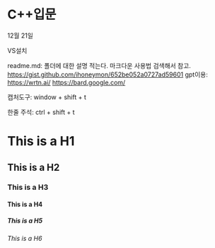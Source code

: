 # C++입문
12월 21일 

VS설치

readme.md: 폴더에 대한 설명 적는다. 마크다운 사용법 검색해서 참고. https://gist.github.com/ihoneymon/652be052a0727ad59601
gpt이용: https://wrtn.ai/
      https://bard.google.com/
      
캡처도구: window + shift + t

한줄 주석: ctrl + shift + t

# This is a H1
## This is a H2
### This is a H3
#### This is a H4
##### This is a H5
###### This is a H6
